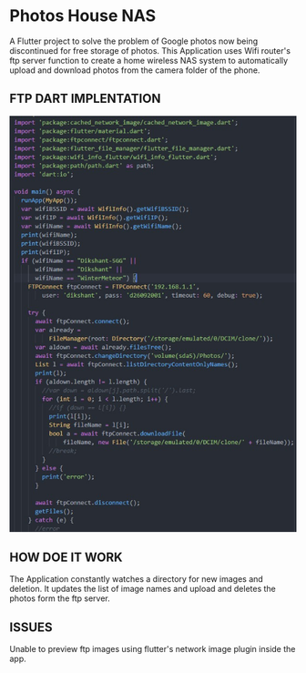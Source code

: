 # Photos House NAS

A Flutter project to solve the problem of Google photos now being discontinued for free storage of photos.
This Application uses Wifi router's ftp server function to create a home wireless NAS system to automatically upload and download photos from the camera folder of the phone.

## FTP DART IMPLENTATION
![alttest](./code.jpg)

## HOW DOE IT WORK
The Application constantly watches a directory for new images and deletion. It updates the list of image names and upload and deletes the photos form the ftp server.

## ISSUES
Unable to preview ftp images using flutter's network image plugin inside the app.
